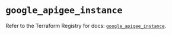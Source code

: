 # `google_apigee_instance`

Refer to the Terraform Registry for docs: [`google_apigee_instance`](https://registry.terraform.io/providers/hashicorp/google/5.13.0/docs/resources/apigee_instance).
